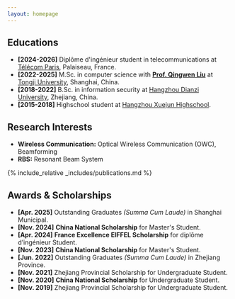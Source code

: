 ```yaml
---
layout: homepage
---
```


## Educations
- **[2024-2026]** Diplôme d'ingénieur student in telecommunications at [Télécom Paris](https://www.telecom-paris.fr/en/home), Palaiseau, France.
- **[2022-2025]** M.Sc. in computer science with [**Prof. Qingwen Liu**](https://lmqclare.github.io/Winglab/Publications.html) at [Tongji University](https://www.tongji.edu.cn/), Shanghai, China.
- **[2018-2022]** B.Sc. in information security at [Hangzhou Dianzi University](https://www.hdu.edu.cn/main.htm), Zhejiang, China.
- **[2015-2018]** Highschool student at [Hangzhou Xuejun Highschool](http://www.hzxjhs.com/home.htm).

## Research Interests

- **Wireless Communication:** Optical Wireless Communication (OWC), Beamforming
- **RBS:** Resonant Beam System

{% include_relative _includes/publications.md %}

## Awards & Scholarships
- **[Apr. 2025]** Outstanding Graduates *(Summa Cum Laude)* in Shanghai Municipal.
- **[Nov. 2024]** **China National Scholarship** for Master's Student.
- **[Apr. 2024]** **France Excellence EIFFEL Scholarship** for diplôme d’ingénieur Student.
- **[Nov. 2023]** **China National Scholarship** for Master's Student.
- **[Jun. 2022]** Outstanding Graduates *(Summa Cum Laude)* in Zhejiang Province.
- **[Nov. 2021]** Zhejiang Provincial Scholarship for Undergraduate Student.
- **[Nov. 2020]** **China National Scholarship** for Undergraduate Student.
- **[Nov. 2019]** Zhejiang Provincial Scholarship for Undergraduate Student.



